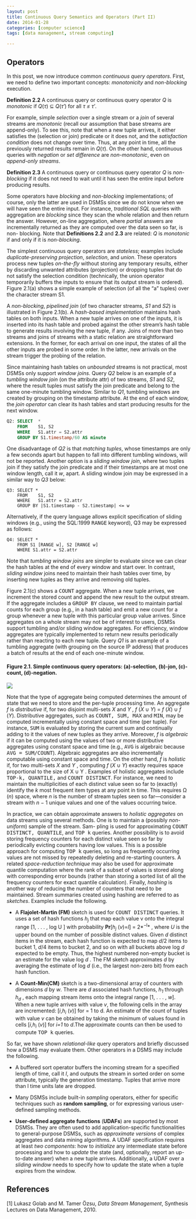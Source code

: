 ```yaml
---
layout: post
title: Continuous Query Semantics and Operators (Part II)
date: 2014-01-28
categories: [computer science]
tags: [data management, stream computing]

---
```


Operators
---
In this post, we now introduce common *continuous query operators*. First, we need to define two important concepts: *monotonicity* and *non-blocking* execution.
**Definition 2.2** A continuous query or continuous query operator *Q* is *monotonic* if *Q*(*τ*) ⊆ *Q*(*τ′*) for all *τ ≤ τ′*.  
For example, simple *selection* over a single stream or a *join* of several streams are *monotonic* (recall our assumption that base streams are append-only). To see this, note that when a new tuple arrives, it either satisfies the (selection or join) predicate or it does not, and the *satisfaction condition* does not change over time. Thus, at any point in time, all the previously returned results remain in *Q*(*τ*). On the other hand, continuous queries with *negation* or *set difference* are *non-monotonic*, even on *append-only streams*.  
**Definition 2.3** A continuous query or continuous query operator *Q* is *non-blocking* if it does not need to wait until it has seen the entire input before producing results.  
Some operators have *blocking* and *non-blocking* implementations; of course, only the latter are used in DSMSs since we do not know when we will have seen the entire input. For instance, *traditional SQL* queries with aggregation are *blocking* since they scan the whole relation and then return the answer. However, on-line aggregation, where *partial* answers are incrementally returned as they are computed over the data seen so far, is non- blocking. Note that **Definitions 2.2** and **2.3** are related: *Q* is *monotonic* if and only if it is *non-blocking*.  
The simplest continuous query operators are *stateless*; examples include *duplicate-preserving projection*, *selection*, and *union*. These operators process new tuples *on-the-fly* without storing any temporary results, either by discarding unwanted attributes (projection) or dropping tuples that do not satisfy the selection condition (technically, the union operator temporarily buffers the inputs to ensure that its output stream is ordered). Figure 2.1(a) shows a simple example of selection (of all the “a” tuples) over the character stream S1.
A *non-blocking*, *pipelined join* (of two character streams, *S1* and *S2*)  is illustrated in Figure 2.1(b). A *hash-based implementation* maintains hash tables on both inputs. When a new tuple arrives on one of the inputs, it is inserted into its hash table and probed against the other stream’s hash table to generate results involving the new tuple, if any. Joins of more than two streams and joins of streams with a static relation are straightforward extensions. In the former, for each arrival on one input, the states of all the other inputs are probed in some order. In the latter, new arrivals on the stream trigger the probing of the relation.
Since maintaining hash tables on *unbounded* streams is not practical, most DSMSs only support *window joins*. Query *Q2* below is an example of a *tumbling window join* (on the attribute attr) of two streams, *S1* and *S2*, where the result tuples must satisfy the join predicate and belong to the same one-minute tumbling window. Similar to *Q1*, tumbling windows are created by grouping on the timestamp attribute. At the end of each window, the *join operator* can clear its hash tables and start producing results for the next window.
```sql
Q2: SELECT	* 
	FROM	S1, S2    WHERE	S1.attr = S2.attr    GROUP BY S1.timestamp/60 AS minute
```One disadvantage of *Q2* is that *matching tuples*, whose timestamps are only a few seconds apart but happen to fall into different tumbling windows, will not be reported. Another option is a *sliding window join*, where two tuples join if they satisfy the join predicate and if their timestamps are at most one window length, call it *w*, apart. A sliding window join may be expressed in a similar way to *Q3* below:
```Q3: SELECT *
	FROM	S1, S2    WHERE	S1.attr = S2.attr    GROUP BY |S1.timestamp - S2.timestamp| <= w```
Alternatively, if the query language allows explicit specification of sliding windows (e.g., using the SQL:1999 <tt class="literal">RANGE</tt> keyword), Q3 may be expressed as follows:```Q4: SELECT *	FROM S1 [RANGE w], S2 [RANGE w] 	WHERE S1.attr = S2.attr
```Note that *tumbling window joins* are simpler to evaluate since we can clear the hash tables at the end of every window and start over. In contrast, *sliding window* joins need to maintain their hash tables over time, by inserting new tuples as they arrive and removing old tuples.
Figure 2.1(c) shows a <tt class="literal">COUNT</tt> aggregate. When a new tuple arrives, we increment the stored count and append the new result to the output stream. If the aggregate includes a <tt class="literal">GROUP BY</tt> clause, we need to maintain partial counts for each group (e.g., in a hash table) and emit a new count for a group whenever a new tuple with this particular group value arrives. Since aggregates on a whole stream may not be of interest to users, DSMSs support tumbling and/or sliding window aggregates. For efficiency, window aggregates are typically implemented to return new results periodically rather than reacting to each new tuple. Query *Q1* is an example of a tumbling aggregate (with grouping on the source IP address) that produces a batch of results at the end of each one-minute window. #### Figure 2.1. Simple continuous query operators: (a)-selection, (b)-jon, (c)-count, (d)-negation.
![](http://sungsoo.github.com/images/query-operators.png) 
Note that the type of aggregate being computed determines the amount of state that we need to store and the per-tuple processing time. An aggregate *f* is *distributive* if, for two disjoint multi-sets *X* and *Y* , *f* (*X* ∪ *Y*) = *f* (*X*) ∪ *f* (*Y*). Distributive aggregates, such as <tt class="literal">COUNT, SUM, MAX</tt> and <tt class="literal">MIN</tt>, may be computed incrementally using constant space and time (per tuple). For instance, <tt class="literal">SUM</tt> is evaluated by storing the current sum and continually adding to it the values of new tuples as they arrive. Moreover, *f* is *algebraic* if it can be computed using the values of two or more distributive aggregates using constant space and time (e.g., <tt class="literal">AVG</tt> is algebraic because <tt class="literal">AVG = SUM/COUNT</tt>). Algebraic aggregates are also incrementally computable using constant space and time. On the other hand, *f* is *holistic* if, for two multi-sets *X* and *Y* , computing *f* (*X* ∪ *Y*) exactly requires space proportional to the size of X ∪ Y . Examples of holistic aggregates include <tt class="literal">TOP-k, QUANTILE,</tt> and <tt class="literal">COUNT DISTINCT</tt>. For instance, we need to maintain the multiplicities of each distinct value seen so far to (exactly) identify the *k* most frequent item types at any point in time. This requires Ω (*n*) space, where *n* is the number of stream tuples seen so far—consider a stream with *n* − 1 unique values and one of the values occurring twice.

In practice, we can obtain approximate answers to *holistic aggregates* on data streams using several methods. One is to maintain a (possibly *non-uniform*) sample of the stream. Sam- pling is used for approximating <tt class="literal">COUNT DISTINCT, QUANTILE</tt>, and <tt class="literal">TOP k</tt> queries. Another possibility is to avoid storing frequency counters for each distinct value seen so far by periodically evicting counters having low values. This is a possible approach for computing <tt class="literal">TOP k</tt> queries, so long as frequently occurring values are not missed by repeatedly deleting and re-starting counters. A related *space-reduction technique* may also be used for approximate quantile computation where the rank of a subset of values is stored along with corresponding error bounds (rather than storing a sorted list of all the frequency counters for exact quantile calculation). Finally, *hashing* is another way of reducing the number of counters that need to be maintained. Stream summaries created using hashing are referred to as *sketches*. Examples include the following.  

* A **Flajolet-Martin (FM)** sketch is used for <tt class="literal">COUNT DISTINCT</tt> queries. It uses a set of hash functions *h<sub>j</sub>* that map each value v onto the integral range [1, . . . , log U ] with probability **Pr**[*h<sub>j</sub>* (*v*)=*l*] = 2*<sup>−l</sup>* , where *U* is the upper bound on the number of possible distinct values. Given *d* distinct items in the stream, each hash function is expected to map *d*/2 items to bucket 1, *d*/4 items to bucket 2, and so on with all buckets above log *d* expected to be empty. Thus, the highest numbered non-empty bucket is an estimate for the value log *d* . The FM sketch approximates *d* by averaging the estimate of log *d* (i.e., the largest non-zero bit) from each hash function.

* A **Count-Min(CM)** sketch is a two-dimensional array of counters with dimensions *d* by *w*. There are *d* associated hash functions, *h<sub>1</sub>*  through *h<sub>d</sub>*  , each mapping stream items onto the integral range [1, . . . , *w*]. When a new tuple arrives with value *v*, the following cells in the array are incremented: [*i*,*h<sub>i</sub>* (*v*)] for = 1 to d. An estimate of the count of tuples with value *v* can be obtained by taking the minimum of values found in cells [*i*,*h<sub>i</sub>* (*v*)] for *i=1* to *d*.The approximate counts can then be used to compute <tt class="literal">TOP k</tt> queries.

So far, we have shown *relational-like* query operators and briefly discussed how a DSMS may evaluate them. Other operators in a DSMS may include the following.
* A buffered sort operator buffers the incoming stream for a specified length of time, call it *l*, and outputs the stream in sorted order on some attribute, typically the generation timestamp. Tuples that arrive more than l time units late are dropped.
* Many DSMSs include built-in *sampling* operators, either for specific techniques such as **random sampling**, or for expressing various user-defined sampling methods.
* **User-defined aggregate functions** (**UDAFs**) are supported by most DSMSs. They are often used to add application-specific functionalities to general-purpose DSMSs, such as *approximate versions* of complex aggregates and data mining algorithms. A UDAF specification requires at least *two components*: how to *initialize* any intermediate state before processing and how to *update* the state (and, optionally, report an up-to-date answer) when a new tuple arrives. Additionally, a UDAF over a *sliding window* needs to specify how to update the state when a tuple expires from the window.
References
---
[1] Lukasz Golab and M. Tamer Özsu, *Data Stream Management*, Synthesis Lectures on Data Management, 2010.